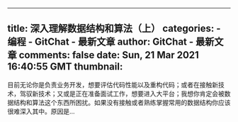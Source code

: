 
---
title: 深入理解数据结构和算法（上）
categories: 
    - 编程
    - GitChat - 最新文章
author: GitChat - 最新文章
comments: false
date: Sun, 21 Mar 2021 16:40:55 GMT
thumbnail: 
---

<div>   
<p>目前无论你是负责业务开发，想要评估代码性能以及重构代码；或者在接触新技术，驾驭新技术；又或是正在准备面试工作，想要进入大平台；我想你肯定会被数据结构和算法这个东西所困扰。如果没有接触或者熟练掌握常用的数据结构你应该很难深入其中。原因是...</p>  
</div>
            